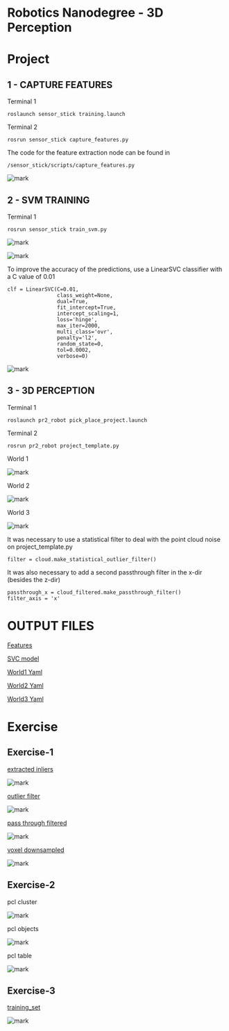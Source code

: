 # **Robotics Nanodegree - 3D Perception**



# Project

## **1 - CAPTURE FEATURES**

Terminal 1

```
roslaunch sensor_stick training.launch 
```

Terminal 2

```
rosrun sensor_stick capture_features.py 
```

The code for the feature extraction node can be found in 

```
/sensor_stick/scripts/capture_features.py 
```

![mark](http://owj75jsw8.bkt.clouddn.com/blog/180611/gaC6CB3j2g.png?imageslim)



## **2 - SVM TRAINING**

Terminal 1

```
rosrun sensor_stick train_svm.py
```

![mark](http://owj75jsw8.bkt.clouddn.com/blog/180612/828fdcHI7a.jpg?imageslim)

![mark](http://owj75jsw8.bkt.clouddn.com/blog/180612/eB1IHbedG9.jpg?imageslim)

To improve the accuracy of the predictions, use a LinearSVC classifier with a C value of 0.01

```
clf = LinearSVC(C=0.01, 
                class_weight=None, 
                dual=True, 
                fit_intercept=True,
                intercept_scaling=1, 
                loss='hinge', 
                max_iter=2000,
                multi_class='ovr', 
                penalty='l2', 
                random_state=0, 
                tol=0.0002,
                verbose=0)
```

![mark](http://owj75jsw8.bkt.clouddn.com/blog/180612/3maICFf7ja.jpg)



## **3 - 3D PERCEPTION**

Terminal 1

```
roslaunch pr2_robot pick_place_project.launch
```

Terminal 2

```
rosrun pr2_robot project_template.py
```

World 1 

![mark](http://owj75jsw8.bkt.clouddn.com/blog/180611/caDKk0DF91.png?imageslim)

World 2 

![mark](http://owj75jsw8.bkt.clouddn.com/blog/180611/G12GCchj9e.png?imageslim)



World 3 

![mark](http://owj75jsw8.bkt.clouddn.com/blog/180611/G35gfIi8AG.png?imageslim)

It was necessary to use a statistical filter to deal with the point cloud noise on project_template.py

```
filter = cloud.make_statistical_outlier_filter()
```

It was also necessary to add a second passthrough filter in the x-dir (besides the z-dir)

```
passthrough_x = cloud_filtered.make_passthrough_filter()
filter_axis = 'x'
```

# **OUTPUT FILES**

[Features](./output_files/training_set.sav)

[SVC model](./output_files/model.sav)

[World1 Yaml](./output_files/output_1.yaml)

[World2 Yaml](./output_files/output_2.yaml)

[World3 Yaml](./output_files/output_3.yaml)



# Exercise

## Exercise-1

[extracted inliers](./Exercise-1/extracted_inliers.pcd)



![mark](http://owj75jsw8.bkt.clouddn.com/blog/180611/lc5E3ifl1a.png?imageslim)

[outlier filter](./outlierfilter.pcd)

![mark](http://owj75jsw8.bkt.clouddn.com/blog/180611/Ik32iHHLAf.png?imageslim)



[pass through filtered](./passThroughFiltered.pcd)

![mark](http://owj75jsw8.bkt.clouddn.com/blog/180611/BlJ8J06ef8.png?imageslim)

[voxel downsampled](./voxel_downsampled.pcd)



![mark](http://owj75jsw8.bkt.clouddn.com/blog/180611/m8AiiFigH1.png?imageslim)



## Exercise-2

pcl cluster

![mark](http://owj75jsw8.bkt.clouddn.com/blog/180611/a57aK5eKla.png?imageslim)



pcl objects

![mark](http://owj75jsw8.bkt.clouddn.com/blog/180611/gCgdjE2hHm.png?imageslim)



pcl table

![mark](http://owj75jsw8.bkt.clouddn.com/blog/180611/0lilc0F1Ld.png?imageslim)



## Exercise-3

[training_set](./Exercise-3/training_set.sav)

![mark](http://owj75jsw8.bkt.clouddn.com/blog/180611/F8m83J3h0G.png?imageslim)



